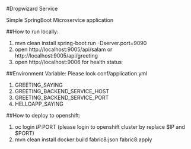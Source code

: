 #Dropwizard Service

Simple SpringBoot Microservice application

##How to run locally:
1. mvn clean install spring-boot:run -Dserver.port=9090
2. open http://localhost:9005/api/salam or http://localhost:9005/api/greeting
3. open http://localhost:9006 for health status

##Environment Variable:
Please look conf/application.yml

1. GREETING_SAYING 
2. GREETING_BACKEND_SERVICE_HOST
3. GREETING_BACKEND_SERVICE_PORT
4. HELLOAPP_SAYING


##How to deploy to openshift:
1. oc login $IP:$PORT (please login to openshift cluster by replace $IP and $PORT)
2. mvn clean install docker:build fabric8:json fabric8:apply